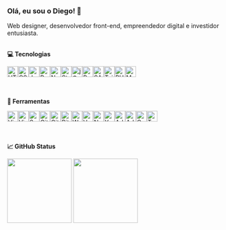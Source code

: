 
### Olá, eu sou o Diego! 👋
  
Web designer, desenvolvedor front-end, empreendedor digital e investidor entusiasta.<br><br>

<b>:computer: Tecnologias</b><br>

<div style='display: flex;'>
  <img alt="HTML5" style="height: 25px;" src="https://img.shields.io/badge/html5-%23E34F26.svg?&style=for-the-badge&logo=html5&logoColor=white"/>
  <img alt="CSS3" style="height: 25px;" src="https://img.shields.io/badge/css3-%231572B6.svg?&style=for-the-badge&logo=css3&logoColor=white"/>
  <img alt="JavaScript" style="height: 25px;" src="https://img.shields.io/badge/javascript-%23323330.svg?&style=for-the-badge&logo=javascript&logoColor=%23F7DF1E"/>
  <img alt="React" style="height: 25px;" src="https://img.shields.io/badge/react-%2320232a.svg?&style=for-the-badge&logo=react&logoColor=%2361DAFB"/>
  <img alt="Next JS" style="height: 25px;" src="https://img.shields.io/badge/nextjs-%23000000.svg?&style=for-the-badge&logo=next.js&logoColor=white"/>
  <img alt="Styled Components" style="height: 25px;" src="https://img.shields.io/badge/styled--components-DB7093?style=for-the-badge&logo=styled-components&logoColor=white"/>
  <img alt="jQuery" style="height: 25px;" src="https://img.shields.io/badge/jquery-%230769AD.svg?&style=for-the-badge&logo=jquery&logoColor=white"/>
  <img alt="Bootstrap" style="height: 25px;" src="https://img.shields.io/badge/bootstrap-%23563D7C.svg?&style=for-the-badge&logo=bootstrap&logoColor=white"/>
  <img alt="SASS" style="height: 25px;" src="https://img.shields.io/badge/SASS-hotpink.svg?&style=for-the-badge&logo=SASS&logoColor=white"/>
  <img alt="TailwindCSS" style="height: 25px;" src="https://img.shields.io/badge/tailwindcss-%2338B2AC.svg?&style=for-the-badge&logo=tailwind-css&logoColor=white"/>
  <img alt="PHP" style="height: 25px;" src="https://img.shields.io/badge/php-%23777BB4.svg?&style=for-the-badge&logo=php&logoColor=white"/>
  <img alt="MySQL" style="height: 25px;" src="https://img.shields.io/badge/mysql-%2300f.svg?&style=for-the-badge&logo=mysql&logoColor=white"/>
</div>

<br><br>
<b>:wrench: Ferramentas</b><br>
<div style='display: flex;'>
  <img alt="Visual Studio Code" style="height: 25px;" src="https://img.shields.io/badge/VisualStudioCode-0078d7.svg?&style=for-the-badge&logo=visual-studio-code&logoColor=white"/>
  <img alt="Visual Studio" style="height: 25px;" src="https://img.shields.io/badge/VisualStudio-5C2D91.svg?&style=for-the-badge&logo=visual-studio&logoColor=white"/>
  <img alt="Sublime Text" style="height: 25px;" src="https://img.shields.io/badge/sublime_text-%23575757.svg?&style=for-the-badge&logo=sublime-text&logoColor=important"/>
  <img alt="Git" style="height: 25px;" src="https://img.shields.io/badge/git-%23F05033.svg?&style=for-the-badge&logo=git&logoColor=white"/>
  <img alt="GitHub" style="height: 25px;" src="https://img.shields.io/badge/github-%23121011.svg?&style=for-the-badge&logo=github&logoColor=white"/>
  <img alt="Bitbucket" style="height: 25px;" src="https://img.shields.io/badge/bitbucket-%230047B3.svg?&style=for-the-badge&logo=bitbucket&logoColor=white"/>
  <img alt="WordPress" style="height: 25px;" src="https://img.shields.io/badge/WordPress-%23117AC9.svg?&style=for-the-badge&logo=WordPress&logoColor=white"/>
  <img alt="Vercel" style="height: 25px;" src="https://img.shields.io/badge/vercel-%23000000.svg?&style=for-the-badge&logo=vercel&logoColor=white"/>
  <img alt="Npm" style="height: 25px;" src="https://img.shields.io/badge/npm-CB3837?style=for-the-badge&logo=npm&logoColor=white"/>
  <img alt="Yarn" style="height: 25px;" src="https://img.shields.io/badge/Yarn-2C8EBB?style=for-the-badge&logo=yarn&logoColor=white"/>
  <img alt="Adobe Photoshop" style="height: 25px;" src="https://img.shields.io/badge/adobephotoshop-%2331A8FF.svg?&style=for-the-badge&logo=adobephotoshop&logoColor=white"/>
  <img alt="Adobe Illustrator" style="height: 25px;" src="https://img.shields.io/badge/adobeillustrator-%23FF9A00.svg?&style=for-the-badge&logo=adobeillustrator&logoColor=white"/>
  <img alt="Canva" style="height: 25px;" src="https://img.shields.io/badge/Canva-%2300C4CC.svg?&style=for-the-badge&logo=Canva&logoColor=white"/>
  <img alt="Trello" style="height: 25px;" src="https://img.shields.io/badge/Trello-%23026AA7.svg?&style=for-the-badge&logo=Trello&logoColor=white"/>
</div>
 
<br><br><b>📈 GitHub Status</b><br>

<img height="150em" src="https://github-readme-stats.vercel.app/api/top-langs/?username=diegokoscky&exclude_repo=KNN-Image-Classification&show_icons=true&hide_border=true&layout=compact&langs_count=8&theme=tokyonight"/>	

<img height="150em" src="https://github-readme-stats.vercel.app/api?username=diegokoscky&show_icons=true&hide_border=true&count_private=true&include_all_commits=true&theme=tokyonight" />
